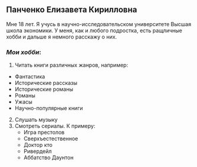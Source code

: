## Панченко Елизавета Кирилловна
Мне 18 лет. Я учусь в научно-исследовательском университете Высшая школа экономики.
У меня, как и любого подростка, есть ращличные хобби и дальше я немного расскажу о них.
### *Мои хобби*:
1. Читать книги различных жанров, например: 
  * Фантастика
  * Исторические рассказы
  * Исторические романы
  * Романы
  * Ужасы
  * Научно-популярные книги
2. Слушать музыку
3. Смотреть сериалы. К примеру:
    * Игра престолов
    * Сверхъестественное
    * Доктор кто
    * Ривердейл
    * Аббатство Даунтон
